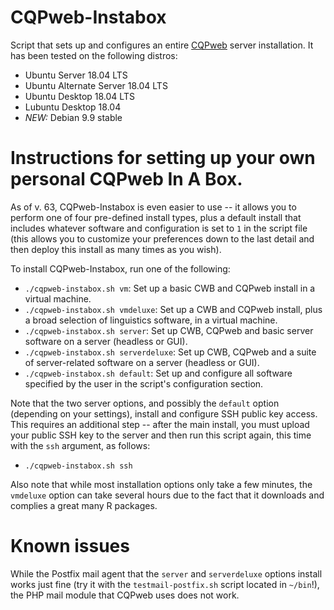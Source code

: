 # CQPweb-Instabox
Script that sets up and configures an entire [CQPweb](http://cwb.sourceforge.net/cqpweb.php) server installation. It has been tested on the following distros:
*	Ubuntu Server 18.04 LTS
*	Ubuntu Alternate Server 18.04 LTS
*	Ubuntu Desktop 18.04 LTS
*	Lubuntu Desktop 18.04
*	_NEW:_ Debian 9.9 stable

# Instructions for setting up your own personal CQPweb In A Box.
As of v. 63, CQPweb-Instabox is even easier to use -- it allows you to perform one of four pre-defined install types, plus a default install that includes whatever software and configuration is set to `1` in the script file (this allows you to customize your preferences down to the last detail and then deploy this install as many times as you wish).

To install CQPweb-Instabox, run one of the following:

* `./cqpweb-instabox.sh vm`: Set up a basic CWB and CQPweb install in a virtual machine.
* `./cqpweb-instabox.sh vmdeluxe`: Set up a CWB and CQPweb install, plus a broad selection of linguistics software, in a virtual machine.
* `./cqpweb-instabox.sh server`: Set up CWB, CQPweb and basic server software on a server (headless or GUI).
* `./cqpweb-instabox.sh serverdeluxe`: Set up CWB, CQPweb and a suite of server-related software on a server (headless or GUI).
* `./cqpweb-instabox.sh default`: Set up and configure all software specified by the user in the script's configuration section.

Note that the two server options, and possibly the `default` option (depending on your settings), install and configure SSH public key access. This requires an additional step -- after the main install, you must upload your public SSH key to the server and then run this script again, this time with the `ssh` argument, as follows:

* `./cqpweb-instabox.sh ssh`

Also note that while most installation options only take a few minutes, the `vmdeluxe` option can take several hours due to the fact that it downloads and complies a great many R packages.

# Known issues
While the Postfix mail agent that the `server` and `serverdeluxe` options install works just fine (try it with the `testmail-postfix.sh` script located in `~/bin`!), the PHP mail module that CQPweb uses does not work.
